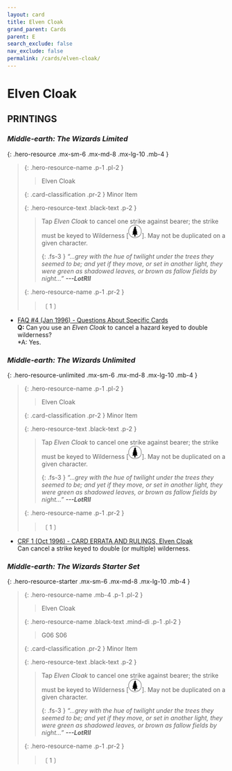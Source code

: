 ```yaml
---
layout: card
title: Elven Cloak
grand_parent: Cards
parent: E
search_exclude: false
nav_exclude: false
permalink: /cards/elven-cloak/
---
```


# Elven Cloak


## PRINTINGS


### _Middle-earth: The Wizards Limited_

{: .hero-resource .mx-sm-6 .mx-md-8 .mx-lg-10 .mb-4 }
> {: .hero-resource-name .p-1 .pl-2 }
> > <div class="card-mp"></div>
> > <div class="card-name">Elven Cloak</div>
>
> {: .card-classification .pr-2 }
> Minor Item
>
> {: .hero-resource-text .black-text .p-2 }
> > Tap _Elven Cloak_ to cancel one strike against bearer; the strike must be keyed to Wilderness <nobr>[<img src="/assets/images/wilderness.svg">]</nobr>. May not be duplicated on a given character. 
> > 
> > {: .fs-3 } 
> > _“...grey with the hue of twilight under the trees they seemed to be; and yet if they move, or set in another light, they were green as shadowed leaves, or brown as fallow fields by night...”_ ***---&#65279;LotRII*** 
> 
> {: .hero-resource-name .p-1 .pr-2 }
> > <div class="card-shield"></div>
> > <div class="card-corruption">〔 1 〕</div>

 - [FAQ #4 (Jan 1996) - Questions About Specific Cards](/original/rulings/faq-4/#questions-about-specific-cards)<br>**Q:** Can you use an _Elven Cloak_ to cancel a hazard keyed to double wilderness?<br>*A: Yes.

### _Middle-earth: The Wizards Unlimited_

{: .hero-resource-unlimited .mx-sm-6 .mx-md-8 .mx-lg-10 .mb-4 }
> {: .hero-resource-name .p-1 .pl-2 }
> > <div class="card-mp"></div>
> > <div class="card-name">Elven Cloak</div>
>
> {: .card-classification .pr-2 }
> Minor Item
>
> {: .hero-resource-text .black-text .p-2 }
> > Tap _Elven Cloak_ to cancel one strike against bearer; the strike must be keyed to Wilderness <nobr>[<img src="/assets/images/wilderness.svg">]</nobr>. May not be duplicated on a given character. 
> > 
> > {: .fs-3 } 
> > _“...grey with the hue of twilight under the trees they seemed to be; and yet if they move, or set in another light, they were green as shadowed leaves, or brown as fallow fields by night...”_ ***---&#65279;LotRII*** 
> 
> {: .hero-resource-name .p-1 .pr-2 }
> > <div class="card-shield"></div>
> > <div class="card-corruption">〔 1 〕</div>

 - [CRF 1 (Oct 1996) - CARD ERRATA AND RULINGS, Elven Cloak](/original/rulings/crf-1/#elven-cloak)<br>Can cancel a strike keyed to double (or multiple) wilderness.

### _Middle-earth: The Wizards Starter Set_

{: .hero-resource-starter .mx-sm-6 .mx-md-8 .mx-lg-10 .mb-4 }
> {: .hero-resource-name .mb-4 .p-1 .pl-2 }
> > <div class="card-mp"></div>
> > <div class="card-name">Elven Cloak</div>
>
> {: .hero-resource-name .black-text .mind-di .p-1 .pl-2 }
> > <span class="red-text">G06 S06</span>
>
> {: .card-classification .pr-2 }
> Minor Item
>
> {: .hero-resource-text .black-text .p-2 }
> > Tap _Elven Cloak_ to cancel one strike against bearer; the strike must be keyed to Wilderness <nobr>[<img src="/assets/images/wilderness.svg">]</nobr>. May not be duplicated on a given character. 
> > 
> > {: .fs-3 } 
> > _“...grey with the hue of twilight under the trees they seemed to be; and yet if they move, or set in another light, they were green as shadowed leaves, or brown as fallow fields by night...”_ ***---&#65279;LotRII*** 
> 
> {: .hero-resource-name .p-1 .pr-2 }
> > <div class="card-shield"></div>
> > <div class="card-corruption">〔 1 〕</div>
